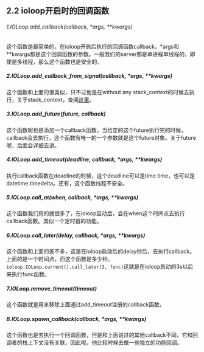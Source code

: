 
## 2.2 ioloop开启时的回调函数

###### 1.IOLoop.add_callback(callback, *args, **kwargs)
这个函数是最简单的，在ioloop开启后执行的回调函数callback，*args和**kwargs都是这个回调函数的参数。一般我们的server都是单进程单线程的，即使是多线程，那么这个函数也是安全的。

##### 2.IOLoop.add_callback_from_signal(callback, *args, **kwargs)
这个函数和上面的很类似，只不过他是在without any stack_context的时候去执行，关于stack_context，查阅[这里](http://www.tornadoweb.org/en/stable/stack_context.html#module-tornado.stack_context)。

##### 3.IOLoop.add_future(future, callback)
这个函数呢也是添加一个callback函数，当给定的这个future执行完的时候，callback会去执行，这个函数有唯一的一个参数就是这个future对象。关于future呢，后面会详细去讲。

##### 4.IOLoop.add_timeout(deadline, callback, *args, **kwargs)
执行callback函数在deadline的时候，这个deadline可以是time.time，也可以是datetime.timedelta。还有，这个函数线程不安全。

##### 5.IOLoop.call_at(when, callback, *args, **kwargs)
这个函数我们用的就很多了，在ioloop启动后，会在when这个时间点去执行callback函数。类似一个定时器的功能。

##### 6.IOLoop.call_later(delay, callback, *args, **kwargs)
这个函数和上面的差不多，这是在ioloop启动后的delay秒后，去执行callback。上面的是一个时间点，而这个函数是多少秒。
```ioloop.IOLoop.current().call_later(3, func)```这就是在ioloop启动的3s以后来执行func函数。

##### 7.IOLoop.remove_timeout(timeout)
这个函数就是用来移除上面通过add_timeout注册的callback函数。

##### 8.IOLoop.spawn_callback(callback, *args, **kwargs)
这个函数也是去执行一个回调函数，但是和上面说过的其他callback不同，它和回调者的栈上下文没有关联，因此呢，他比较时候去做一些独立的功能回调。